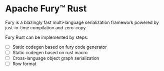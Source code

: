 # Apache Fury™ Rust

Fury is a blazingly fast multi-language serialization framework powered by
just-in-time compilation and zero-copy.

Fury Rust can be implemented by steps:

- [ ] Static codegen based on fury code generator
- [ ] Static codegen based on rust macro
- [ ] Cross-language object graph serialization
- [ ] Row format
